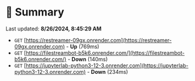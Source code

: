 # 📖 Summary
Last updated: **8/26/2024, 8:45:29 AM**

- `GET` [https://restreamer-09gx.onrender.com](https://restreamer-09gx.onrender.com) - **Up** (769ms)
- `GET` [https://filestreambot-b5k6.onrender.com/](https://filestreambot-b5k6.onrender.com/) - **Down** (140ms)
- `GET` [https://jupyterlab-python3-12-3.onrender.com](https://jupyterlab-python3-12-3.onrender.com) - **Down** (234ms)
